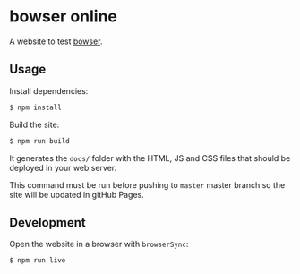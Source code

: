 # bowser online

A website to test [bowser](https://github.com/lancedikson/bowser).


## Usage

Install dependencies:

```bash
$ npm install
```

Build the site:

```bash
$ npm run build
```

It generates the `docs/` folder with the HTML, JS and CSS files that should be deployed in your web server.

This command must be run before pushing to `master` master branch so the site will be updated in gitHub Pages.


## Development

Open the website in a browser with `browserSync`:

```bash
$ npm run live
```

